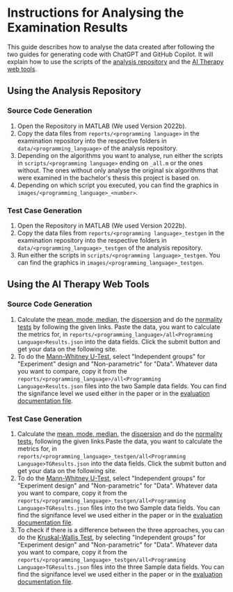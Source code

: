 # Instructions for Analysing the Examination Results
This guide describes how to analyse the data created after following the two guides for generating code with ChatGPT and GitHub Copilot. It will explain how to use the scripts of the [analysis repository](https://github.com/t-muras/AI-Code-Analysis) and the [AI Therapy web tools](https://www.ai-therapy.com/psychology-statistics/).

## Using the Analysis Repository
### Source Code Generation
1. Open the Repository in MATLAB (We used Version 2022b).
2. Copy the data files from `reports/<programming language>` in the examination repository into the respective folders in `data/<programming_language>` of the analysis repository.
3. Depending on the algorithms you want to analyse, run either the scripts in `scripts/<programming language>` ending on `_all.m` or the ones without. The ones without only analyse the original six algorithms that were examined in the bachelor's thesis this project is based on.
4. Depending on which script you executed, you can find the graphics in `images/<programming_language>_<number>`.

### Test Case Generation
1. Open the Repository in MATLAB (We used Version 2022b).
2. Copy the data files from `reports/<programming language>_testgen` in the examination repository into the respective folders in `data/<programming_language>_testgen` of the analysis repository.
3. Run either the scripts in `scripts/<programming language>_testgen`. You can find the graphics in `images/<programming_language>_testgen`.

## Using the AI Therapy Web Tools
### Source Code Generation
1. Calculate the [mean, mode, median](https://www.ai-therapy.com/psychology-statistics/descriptive/mean-mode-median), the [dispersion](https://www.ai-therapy.com/psychology-statistics/descriptive/dispersion) and do the [normality tests](https://www.ai-therapy.com/psychology-statistics/distributions/normal) by following the given links. Paste the data, you want to calculate the metrics for, in `reports/<programming_language>/all<Programming Language>Results.json` into the data fields. Click the submit button and get your data on the following site.
2. To do the [Mann-Whitney U-Test](https://www.ai-therapy.com/psychology-statistics/hypothesis-testing/two-samples), select "Independent groups" for "Experiment" design and "Non-parametric" for "Data". Whatever data you want to compare, copy it from the `reports/<programming_language>/all<Programming Language>Results.json` files into the two Sample data fields. You can find the signifance level we used either in the paper or in the [evaluation documentation file](https://github.com/tguttzeit/tha_4-ai_code_examination/blob/main/docs/evaluation_code_generation.md).

### Test Case Generation
1. Calculate the [mean, mode, median](https://www.ai-therapy.com/psychology-statistics/descriptive/mean-mode-median), the [dispersion](https://www.ai-therapy.com/psychology-statistics/descriptive/dispersion) and do the [normality tests](https://www.ai-therapy.com/psychology-statistics/distributions/normal), following the given links.Paste the data, you want to calculate the metrics for, in `reports/<programming_language>_testgen/all<Programming Language>TGResults.json` into the data fields. Click the submit button and get your data on the following site.
2. To do the [Mann-Whitney U-Test](https://www.ai-therapy.com/psychology-statistics/hypothesis-testing/two-samples), select "Independent groups" for "Experiment design" and "Non-parametric" for "Data". Whatever data you want to compare, copy it from the `reports/<programming_language>_testgen/all<Programming Language>TGResults.json` files into the two Sample data fields. You can find the signifance level we used either in the paper or in the [evaluation documentation file](https://github.com/tguttzeit/tha_4-ai_code_examination/blob/main/docs/evaluation_test_generation.md).
3. To check if there is a difference between the three approaches, you can do the [Kruskal-Wallis Test](https://www.ai-therapy.com/psychology-statistics/hypothesis-testing/anova), by selecting "Independent groups" for "Experiment design" and "Non-parametric" for "Data". Whatever data you want to compare, copy it from the `reports/<programming_language>_testgen/all<Programming Language>TGResults.json` files into the three Sample data fields. You can find the signifance level we used either in the paper or in the [evaluation documentation file](https://github.com/tguttzeit/tha_4-ai_code_examination/blob/main/docs/evaluation_test_generation.md).
